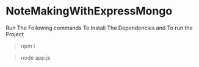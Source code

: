# NoteMakingWithExpressMongo
Run The Following commands To Install The Dependencies and To run the Project
> npm i

>node app.js
